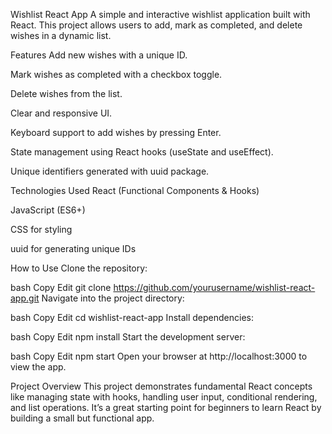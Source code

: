 Wishlist React App
A simple and interactive wishlist application built with React. This project allows users to add, mark as completed, and delete wishes in a dynamic list.

Features
Add new wishes with a unique ID.

Mark wishes as completed with a checkbox toggle.

Delete wishes from the list.

Clear and responsive UI.

Keyboard support to add wishes by pressing Enter.

State management using React hooks (useState and useEffect).

Unique identifiers generated with uuid package.

Technologies Used
React (Functional Components & Hooks)

JavaScript (ES6+)

CSS for styling

uuid for generating unique IDs

How to Use
Clone the repository:

bash
Copy
Edit
git clone https://github.com/yourusername/wishlist-react-app.git
Navigate into the project directory:

bash
Copy
Edit
cd wishlist-react-app
Install dependencies:

bash
Copy
Edit
npm install
Start the development server:

bash
Copy
Edit
npm start
Open your browser at http://localhost:3000 to view the app.

Project Overview
This project demonstrates fundamental React concepts like managing state with hooks, handling user input, conditional rendering, and list operations. It’s a great starting point for beginners to learn React by building a small but functional app.
